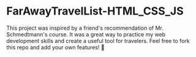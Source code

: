 # FarAwayTravelList-HTML_CSS_JS
This project was inspired by a friend's recommendation of Mr. Schmedtmann's course. It was a great way to practice my web development skills and create a useful tool for travelers.  Feel free to fork this repo and add your own features! 🖖
